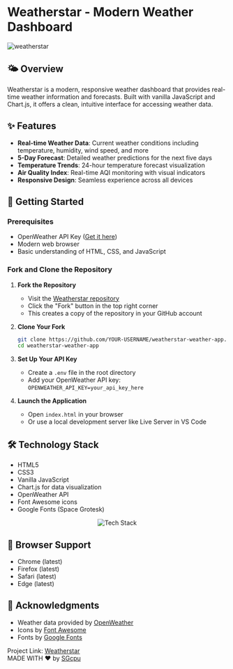 # Weatherstar - Modern Weather Dashboard
![weatherstar](images/image.png)
## 🌤️ Overview
Weatherstar is a modern, responsive weather dashboard that provides real-time weather information and forecasts. Built with vanilla JavaScript and Chart.js, it offers a clean, intuitive interface for accessing weather data.

## ✨ Features
- **Real-time Weather Data**: Current weather conditions including temperature, humidity, wind speed, and more
- **5-Day Forecast**: Detailed weather predictions for the next five days
- **Temperature Trends**: 24-hour temperature forecast visualization
- **Air Quality Index**: Real-time AQI monitoring with visual indicators
- **Responsive Design**: Seamless experience across all devices

## 🚀 Getting Started

### Prerequisites
- OpenWeather API Key ([Get it here](https://openweathermap.org/api))
- Modern web browser
- Basic understanding of HTML, CSS, and JavaScript

### Fork and Clone the Repository
1. **Fork the Repository**
   - Visit the [Weatherstar repository](https://github.com/SGcpu/weatherstar-weather-app)
   - Click the "Fork" button in the top right corner
   - This creates a copy of the repository in your GitHub account

2. **Clone Your Fork**
   ```bash
   git clone https://github.com/YOUR-USERNAME/weatherstar-weather-app.git
   cd weatherstar-weather-app
   ```

3. **Set Up Your API Key**
   - Create a `.env` file in the root directory
   - Add your OpenWeather API key: `OPENWEATHER_API_KEY=your_api_key_here`

4. **Launch the Application**
   - Open `index.html` in your browser
   - Or use a local development server like Live Server in VS Code

## 🛠️ Technology Stack
- HTML5
- CSS3
- Vanilla JavaScript
- Chart.js for data visualization
- OpenWeather API
- Font Awesome icons
- Google Fonts (Space Grotesk)

<p align="center">  
  <img src="https://skillicons.dev/icons?i=js,html,css,git,github,vscode,googlefonts" alt="Tech Stack" />  
</p>  

## 📱 Browser Support
- Chrome (latest)
- Firefox (latest)
- Safari (latest)
- Edge (latest)

## 👏 Acknowledgments
- Weather data provided by [OpenWeather](https://openweathermap.org/)
- Icons by [Font Awesome](https://fontawesome.com/)
- Fonts by [Google Fonts](https://fonts.google.com/)

Project Link: [Weatherstar](https://github.com/SGcpu/weatherstar-weather-app)<br>
MADE WITH ❤️ by [SGcpu](https://github.com/SGcpu)

